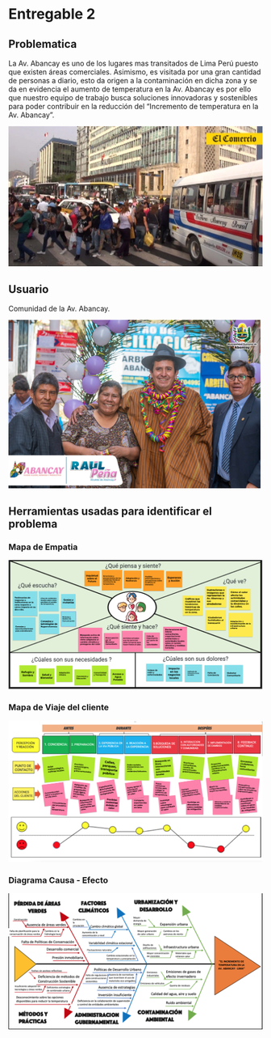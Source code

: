 <h1>Entregable 2</h1>
<h2>Problematica</h2>
<p>La Av. Abancay es uno de los lugares mas transitados de Lima Perú puesto que existen áreas comerciales. Asimismo, es visitada por una gran cantidad de personas a diario, esto da origen a la contaminación en dicha zona y se da en evidencia el aumento de temperatura en la Av. Abancay es por ello que nuestro equipo de trabajo busca soluciones innovadoras y sostenibles para poder contribuir en la reducción del “Incremento de temperatura en la Av. Abancay”.</p>
<img src="../../Imagenes/I_E_2/lima-27.webp">
<h2>Usuario</h2>

<p>Comunidad de la Av. Abancay.</p>

<img src="../../Imagenes/I_E_2/jjj.jpeg" width=500px>
<h2>Herramientas usadas para identificar el problema</h2>
<h3>Mapa de Empatia</h3>
<img src="../../Imagenes/I_E_2/empatia.png">
<h3>Mapa de Viaje del cliente</h3>
<img src="../../Imagenes/I_E_2/journey.png">
<h3>Diagrama Causa - Efecto </h3>
<img src="../../Imagenes/I_E_2/Espina.png">